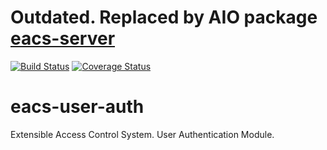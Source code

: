 # Outdated. Replaced by AIO package [eacs-server](https://github.com/chemicstry/eacs-server)

[![Build Status](https://travis-ci.org/chemicstry/eacs-user-auth.svg?branch=master)](https://travis-ci.org/chemicstry/eacs-user-auth)
[![Coverage Status](https://coveralls.io/repos/github/chemicstry/eacs-user-auth/badge.svg?branch=master)](https://coveralls.io/github/chemicstry/eacs-user-auth?branch=master)

# eacs-user-auth
Extensible Access Control System. User Authentication Module.

